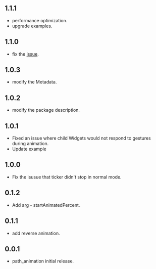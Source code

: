 ## 1.1.1
* performance optimization.
* upgrade examples.

## 1.1.0
* fix the [issue](https://github.com/haishuangsu/path_animation/issues/3).

## 1.0.3
* modify the Metadata.

## 1.0.2
* modify the package description.

## 1.0.1
* Fixed an issue where child Widgets would not respond to gestures during animation.
* Update example

## 1.0.0
* Fix the isusue that ticker didn't stop in normal mode.

## 0.1.2
* Add arg - startAnimatedPercent.


## 0.1.1
* add reverse animation.


## 0.0.1
* path_animation initial release.

